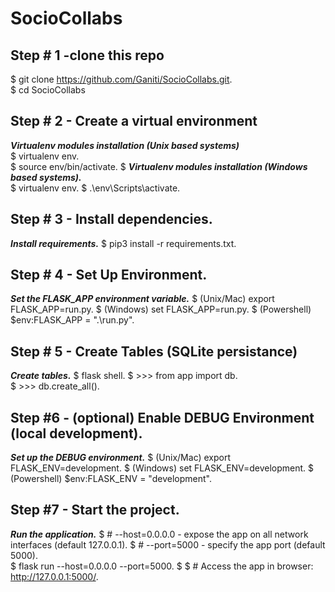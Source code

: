 # SocioCollabs


## Step # 1 -clone this repo
$ git clone https://github.com/Ganiti/SocioCollabs.git.   
$ cd SocioCollabs

## Step # 2 - Create a virtual environment

 ***Virtualenv modules installation (Unix based systems)***  
$ virtualenv env.   
$ source env/bin/activate. 
$
 ***Virtualenv modules installation (Windows based systems).***   
$  virtualenv env. 
$  .\env\Scripts\activate. 

## Step # 3 - Install dependencies. 

 ***Install requirements.*** 
$ pip3 install -r requirements.txt. 

## Step # 4 - Set Up Environment. 

 ***Set the FLASK_APP environment variable.*** 
$ (Unix/Mac) export FLASK_APP=run.py. 
$ (Windows) set FLASK_APP=run.py. 
$ (Powershell) $env:FLASK_APP = ".\run.py". 

## Step # 5 - Create Tables (SQLite persistance)  

 ***Create tables.*** 
$ flask shell. 
$ >>> from app import db.   
$ >>> db.create_all().     

## Step #6 - (optional) Enable DEBUG Environment (local development). 

 ***Set up the DEBUG environment.*** 
$  (Unix/Mac) export FLASK_ENV=development. 
$  (Windows) set FLASK_ENV=development. 
$  (Powershell) $env:FLASK_ENV = "development". 

## Step #7 - Start the project. 

 ***Run the application.*** 
$ # --host=0.0.0.0 - expose the app on all network interfaces (default 127.0.0.1). 
$ # --port=5000    - specify the app port (default 5000).   
$ flask run --host=0.0.0.0 --port=5000. 
$
$ # Access the app in browser: http://127.0.0.1:5000/. 
